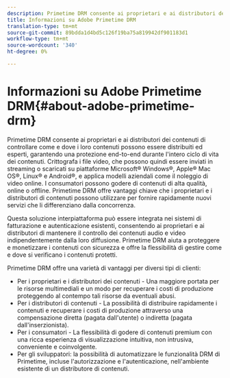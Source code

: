 ```yaml
---
description: Primetime DRM consente ai proprietari e ai distributori dei contenuti di controllare come e dove i loro contenuti possono essere distribuiti ed esperti, garantendo una protezione end-to-end durante l'intero ciclo di vita dei contenuti. Crittografa i file video, che possono quindi essere inviati in streaming o scaricati su piattaforme Microsoft® Windows®, Apple® Mac OS®, Linux® e Android®, e applica modelli aziendali come il noleggio di video online. I consumatori possono godere di contenuti di alta qualità, online o offline. Primetime DRM offre vantaggi chiave che i proprietari e i distributori di contenuti possono utilizzare per fornire rapidamente nuovi servizi che li differenziano dalla concorrenza.
title: Informazioni su Adobe Primetime DRM
translation-type: tm+mt
source-git-commit: 89bdda1d4bd5c126f19ba75a819942df901183d1
workflow-type: tm+mt
source-wordcount: '340'
ht-degree: 0%

---
```



# Informazioni su Adobe Primetime DRM{#about-adobe-primetime-drm}

Primetime DRM consente ai proprietari e ai distributori dei contenuti di controllare come e dove i loro contenuti possono essere distribuiti ed esperti, garantendo una protezione end-to-end durante l&#39;intero ciclo di vita dei contenuti. Crittografa i file video, che possono quindi essere inviati in streaming o scaricati su piattaforme Microsoft® Windows®, Apple® Mac OS®, Linux® e Android®, e applica modelli aziendali come il noleggio di video online. I consumatori possono godere di contenuti di alta qualità, online o offline. Primetime DRM offre vantaggi chiave che i proprietari e i distributori di contenuti possono utilizzare per fornire rapidamente nuovi servizi che li differenziano dalla concorrenza.

Questa soluzione interpiattaforma può essere integrata nei sistemi di fatturazione e autenticazione esistenti, consentendo ai proprietari e ai distributori di mantenere il controllo dei contenuti audio e video indipendentemente dalla loro diffusione. Primetime DRM aiuta a proteggere e monetizzare i contenuti con sicurezza e offre la flessibilità di gestire come e dove si verificano i contenuti protetti.

Primetime DRM offre una varietà di vantaggi per diversi tipi di clienti:

* Per i proprietari e i distributori dei contenuti - Una maggiore portata per le risorse multimediali e un modo per recuperare i costi di produzione proteggendo al contempo tali risorse da eventuali abusi.
* Per i distributori di contenuti - La possibilità di distribuire rapidamente i contenuti e recuperare i costi di produzione attraverso una compensazione diretta (pagata dall&#39;utente) o indiretta (pagata dall&#39;inserzionista).
* Per i consumatori - La flessibilità di godere di contenuti premium con una ricca esperienza di visualizzazione intuitiva, non intrusiva, conveniente e coinvolgente.
* Per gli sviluppatori: la possibilità di automatizzare le funzionalità DRM di Primetime, incluse l&#39;autorizzazione e l&#39;autenticazione, nell&#39;ambiente esistente di un distributore di contenuti.

